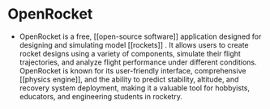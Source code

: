 # OpenRocket

- OpenRocket is a free, [[open-source software]] application designed for designing and simulating model [[rockets]] . It allows users to create rocket designs using a variety of components, simulate their flight trajectories, and analyze flight performance under different conditions. OpenRocket is known for its user-friendly interface, comprehensive [[physics engine]], and the ability to predict stability, altitude, and recovery system deployment, making it a valuable tool for hobbyists, educators, and engineering students in rocketry.
